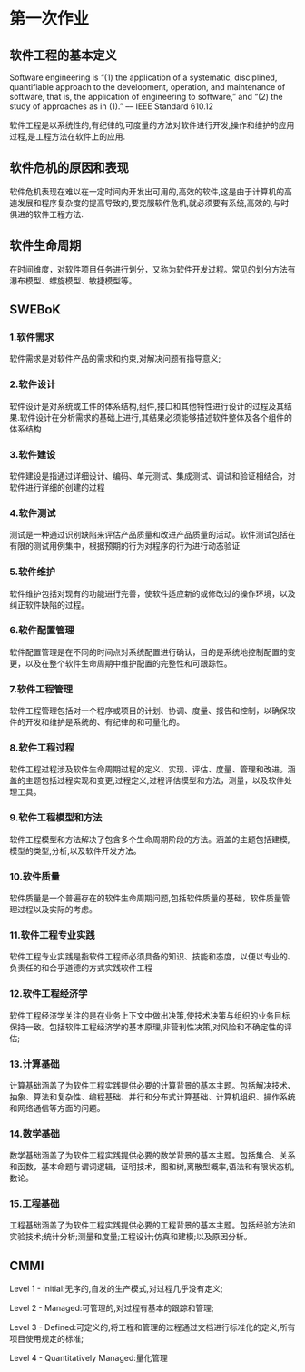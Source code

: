 # 第一次作业

## 软件工程的基本定义
Software engineering is “(1) the application of a systematic, disciplined, quantifiable approach to the development, operation, and maintenance of software, that is, the application of engineering to software,” and “(2) the study of approaches as in (1).” –– IEEE Standard 610.12

软件工程是以系统性的,有纪律的,可度量的方法对软件进行开发,操作和维护的应用过程,是工程方法在软件上的应用.

## 软件危机的原因和表现
软件危机表现在难以在一定时间内开发出可用的,高效的软件,这是由于计算机的高速发展和程序复杂度的提高导致的,要克服软件危机,就必须要有系统,高效的,与时俱进的软件工程方法.

## 软件生命周期
在时间维度，对软件项目任务进行划分，又称为软件开发过程。常见的划分方法有瀑布模型、螺旋模型、敏捷模型等。

## SWEBoK
### 1.软件需求

软件需求是对软件产品的需求和约束,对解决问题有指导意义;

### 2.软件设计

软件设计是对系统或工件的体系结构,组件,接口和其他特性进行设计的过程及其结果.软件设计在分析需求的基础上进行,其结果必须能够描述软件整体及各个组件的体系结构

### 3.软件建设

软件建设是指通过详细设计、编码、单元测试、集成测试、调试和验证相结合，对软件进行详细的创建的过程

### 4.软件测试

测试是一种通过识别缺陷来评估产品质量和改进产品质量的活动。软件测试包括在有限的测试用例集中，根据预期的行为对程序的行为进行动态验证

### 5.软件维护

软件维护包括对现有的功能进行完善，使软件适应新的或修改过的操作环境，以及纠正软件缺陷的过程。

### 6.软件配置管理

软件配置管理是在不同的时间点对系统配置进行确认，目的是系统地控制配置的变更，以及在整个软件生命周期中维护配置的完整性和可跟踪性。

### 7.软件工程管理

软件工程管理包括对一个程序或项目的计划、协调、度量、报告和控制，以确保软件的开发和维护是系统的、有纪律的和可量化的。

### 8.软件工程过程

软件工程过程涉及软件生命周期过程的定义、实现、评估、度量、管理和改进。涵盖的主题包括过程实现和变更,过程定义,过程评估模型和方法，测量，以及软件处理工具。

### 9.软件工程模型和方法

软件工程模型和方法解决了包含多个生命周期阶段的方法。涵盖的主题包括建模,模型的类型,分析,以及软件开发方法。

### 10.软件质量

软件质量是一个普遍存在的软件生命周期问题,包括软件质量的基础，软件质量管理过程以及实际的考虑。

### 11.软件工程专业实践

软件工程专业实践是指软件工程师必须具备的知识、技能和态度，以便以专业的、负责任的和合乎道德的方式实践软件工程

### 12.软件工程经济学

软件工程经济学关注的是在业务上下文中做出决策,使技术决策与组织的业务目标保持一致。包括软件工程经济学的基本原理,非营利性决策,对风险和不确定性的评估;

### 13.计算基础

计算基础涵盖了为软件工程实践提供必要的计算背景的基本主题。包括解决技术、抽象、算法和复杂性、编程基础、并行和分布式计算基础、计算机组织、操作系统和网络通信等方面的问题。

### 14.数学基础

数学基础涵盖了为软件工程实践提供必要的数学背景的基本主题。包括集合、关系和函数，基本命题与谓词逻辑，证明技术，图和树,离散型概率,语法和有限状态机,数论。

### 15.工程基础

工程基础涵盖了为软件工程实践提供必要的工程背景的基本主题。包括经验方法和实验技术;统计分析;测量和度量;工程设计;仿真和建模;以及原因分析。

## CMMI
Level 1 - Initial:无序的,自发的生产模式,对过程几乎没有定义;

Level 2 - Managed:可管理的,对过程有基本的跟踪和管理;

Level 3 - Defined:可定义的,将工程和管理的过程通过文档进行标准化的定义,所有项目使用规定的标准;

Level 4 - Quantitatively Managed:量化管理


